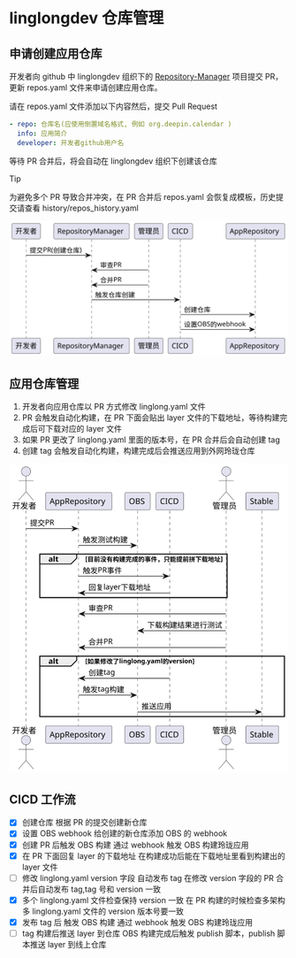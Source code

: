 # linglongdev 仓库管理

## 申请创建应用仓库

开发者向 github 中 linglongdev 组织下的 [Repository-Manager](https://github.com/linglongdev/Repository-Manager) 项目提交 PR，更新 repos.yaml 文件来申请创建应用仓库。

请在 repos.yaml 文件添加以下内容然后，提交 Pull Request

```yaml
- repo: 仓库名(应使用倒置域名格式, 例如 org.deepin.calendar )
  info: 应用简介
  developer: 开发者github用户名
```

等待 PR 合并后，将会自动在 linglongdev 组织下创建该仓库

> [!TIP]
> 为避免多个 PR 导致合并冲突，在 PR 合并后 repos.yaml 会恢复成模板，历史提交请查看 history/repos_history.yaml

<!--
@startuml
开发者 -> RepositoryManager: 提交PR(创建仓库)
管理员 -> RepositoryManager: 审查PR
管理员 -> RepositoryManager: 合并PR
RepositoryManager -> CICD: 触发仓库创建
CICD -> AppRepository: 创建仓库
CICD -> AppRepository: 设置OBS的webhook
@enduml
 -->

![](create.svg)

## 应用仓库管理

1. 开发者向应用仓库以 PR 方式修改 linglong.yaml 文件
2. PR 会触发自动化构建，在 PR 下面会贴出 layer 文件的下载地址，等待构建完成后可下载对应的 layer 文件
3. 如果 PR 更改了 linglong.yaml 里面的版本号，在 PR 合并后会自动创建 tag
4. 创建 tag 会触发自动化构建，构建完成后会推送应用到外网玲珑仓库

![](push.svg)

<!-- ```plantuml
@startuml
actor 开发者
开发者 -> AppRepository: 提交PR
AppRepository -> OBS: 触发测试构建
alt 目前没有构建完成的事件，只能提前拼下载地址
AppRepository -> CICD: 触发PR事件
CICD -> AppRepository: 回复layer下载地址
end
actor 管理员
管理员 -> AppRepository: 审查PR
管理员 -> OBS: 下载构建结果进行测试
管理员 -> AppRepository: 合并PR

alt 如果修改了linglong.yaml的version
CICD -> AppRepository: 创建tag
AppRepository -> OBS: 触发tag构建
OBS -> Stable: 推送应用
end
@enduml
``` -->

## CICD 工作流

- [x] 创建仓库
      根据 PR 的提交创建新仓库
- [x] 设置 OBS webhook
      给创建的新仓库添加 OBS 的 webhook
- [x] 创建 PR 后触发 OBS 构建
      通过 webhook 触发 OBS 构建玲珑应用
- [x] 在 PR 下面回复 layer 的下载地址
      在构建成功后能在下载地址里看到构建出的 layer 文件
- [ ] 修改 linglong.yaml version 字段 自动发布 tag
      在修改 version 字段的 PR 合并后自动发布 tag,tag 号和 version 一致
- [x] 多个 linglong.yaml 文件检查保持 version 一致
      在 PR 构建的时候检查多架构多 linglong.yaml 文件的 version 版本号要一致
- [x] 发布 tag 后 触发 OBS 构建
      通过 webhook 触发 OBS 构建玲珑应用
- [ ] tag 构建后推送 layer 到仓库
      OBS 构建完成后触发 publish 脚本，publish 脚本推送 layer 到线上仓库
